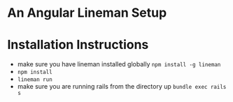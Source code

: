 # An Angular Lineman Setup

# Installation Instructions

* make sure you have lineman installed globally `npm install -g lineman`
* `npm install`
* `lineman run`
* make sure you are running rails from the directory up `bundle exec rails s`